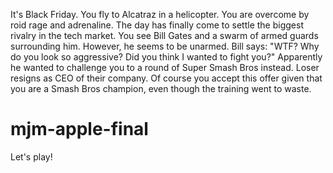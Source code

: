 It's Black Friday. You fly to Alcatraz in a helicopter. You are overcome by roid rage and adrenaline. The day has finally come to settle the biggest rivalry in the tech market. You see Bill Gates and a swarm of armed guards surrounding him. However, he seems to be unarmed. Bill says: "WTF? Why do you look so aggressive? Did you think I wanted to fight you?" Apparently he wanted to challenge you to a round of Super Smash Bros instead. Loser resigns as CEO of their company. Of course you accept this offer given that you are a Smash Bros champion, even though the training went to waste.

# mjm-apple-final
Let's play!
